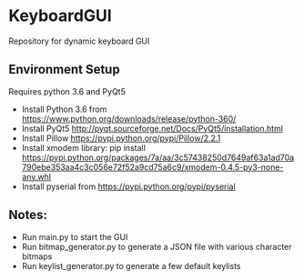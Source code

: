 # KeyboardGUI
Repository for dynamic keyboard GUI

## Environment Setup

Requires python 3.6 and PyQt5

* Install Python 3.6 from https://www.python.org/downloads/release/python-360/
* Install PyQt5 http://pyqt.sourceforge.net/Docs/PyQt5/installation.html
* Install Pillow https://pypi.python.org/pypi/Pillow/2.2.1
* Install xmodem library: pip install https://pypi.python.org/packages/7a/aa/3c57438250d7649af63a1ad70a790ebe353aa4c3c056e72f52a9cd75a6c9/xmodem-0.4.5-py3-none-any.whl
* Install pyserial from https://pypi.python.org/pypi/pyserial

## Notes:
* Run main.py to start the GUI
* Run bitmap_generator.py to generate a JSON file with various character bitmaps
* Run keylist_generator.py to generate a few default keylists
